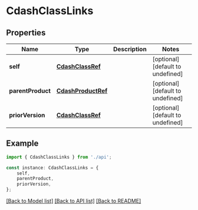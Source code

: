 # CdashClassLinks


## Properties

Name | Type | Description | Notes
------------ | ------------- | ------------- | -------------
**self** | [**CdashClassRef**](CdashClassRef.md) |  | [optional] [default to undefined]
**parentProduct** | [**CdashProductRef**](CdashProductRef.md) |  | [optional] [default to undefined]
**priorVersion** | [**CdashClassRef**](CdashClassRef.md) |  | [optional] [default to undefined]

## Example

```typescript
import { CdashClassLinks } from './api';

const instance: CdashClassLinks = {
    self,
    parentProduct,
    priorVersion,
};
```

[[Back to Model list]](../README.md#documentation-for-models) [[Back to API list]](../README.md#documentation-for-api-endpoints) [[Back to README]](../README.md)
